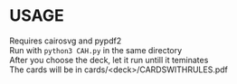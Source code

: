 # USAGE
Requires cairosvg and pypdf2<br />
Run with `python3 CAH.py` in the same directory<br />
After you choose the deck, let it run untill it teminates<br />
The cards will be in cards/\<deck\>/CARDSWITHRULES.pdf
